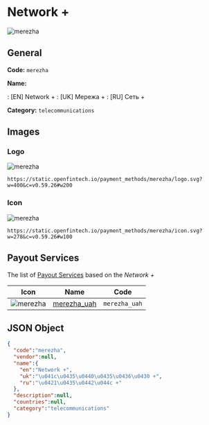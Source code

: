 
# Network + 
![merezha](https://static.openfintech.io/payment_methods/merezha/logo.svg?w=400&c=v0.59.26#w200)  

## General 
**Code:** `merezha` 
 
**Name:** 
 
:	[EN] Network + 
:	[UK] Мережа + 
:	[RU] Сеть + 
 
**Category:** `telecommunications` 
 

## Images 

### Logo 
![merezha](https://static.openfintech.io/payment_methods/merezha/logo.svg?w=400&c=v0.59.26#w200)  

```
https://static.openfintech.io/payment_methods/merezha/logo.svg?w=400&c=v0.59.26#w200
```  

### Icon 
![merezha](https://static.openfintech.io/payment_methods/merezha/icon.svg?w=278&c=v0.59.26#w100)  

```
https://static.openfintech.io/payment_methods/merezha/icon.svg?w=278&c=v0.59.26#w100
```  

## Payout Services 
 
The list of [Payout Services](/payout-services/) based on the _Network +_ 

|Icon|Name|Code| 
|:---:|:---:|:---:| 
|![merezha](https://static.openfintech.io/payout_methods/merezha/icon.png?w=278&c=v0.59.26#w40) |[merezha_uah](/payout-services/merezha_uah/)|`merezha_uah`| 
 

## JSON Object 

```json
{
  "code":"merezha",
  "vendor":null,
  "name":{
    "en":"Network +",
    "uk":"\u041c\u0435\u0440\u0435\u0436\u0430 +",
    "ru":"\u0421\u0435\u0442\u044c +"
  },
  "description":null,
  "countries":null,
  "category":"telecommunications"
}
```  
